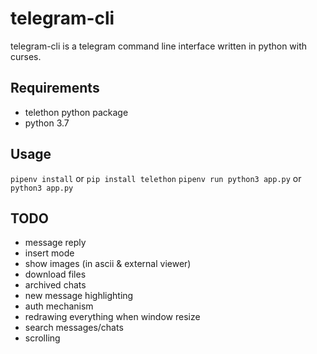 # telegram-cli
telegram-cli is a telegram command line interface written in python with curses.

## Requirements
- telethon python package
- python 3.7

## Usage 

`pipenv install` or `pip install telethon`
`pipenv run python3 app.py` or `python3 app.py`

## TODO
- message reply
- insert mode
- show images (in ascii & external viewer)
- download files
- archived chats
- new message highlighting
- auth mechanism
- redrawing everything when window resize
- search messages/chats
- scrolling